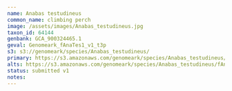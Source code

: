```yaml
---
name: Anabas testudineus
common_name: climbing perch
image: /assets/images/Anabas_testudineus.jpg
taxon_id: 64144
genbank: GCA_900324465.1
geval: Genomeark_fAnaTes1_v1_t3p
s3: s3://genomeark/species/Anabas_testudineus/
primary: https://s3.amazonaws.com/genomeark/species/Anabas_testudineus/fAnaTes1/assembly_v1/fAnaTes1_v1.p.fasta.gz
alts: https://s3.amazonaws.com/genomeark/species/Anabas_testudineus/fAnaTes1/assembly_v1/fAnaTes1_v1.h.fasta.gz
status: submitted v1
notes:
---
```

